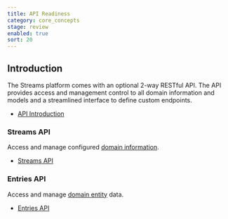 ```yaml
---
title: API Readiness
category: core_concepts
stage: review
enabled: true
sort: 20
---
```


## Introduction

The Streams platform comes with an optional 2-way RESTful API. The API provides access and management control to all domain information and models and a streamlined interface to define custom endpoints.

- [API Introduction](api/introduction)

### Streams API

Access and manage configured [domain information](streams#domain-information).

- [Streams API](api/streams)

### Entries API

Access and manage [domain entity](streams#domain-entities) data.

- [Entries API](api/entries)
